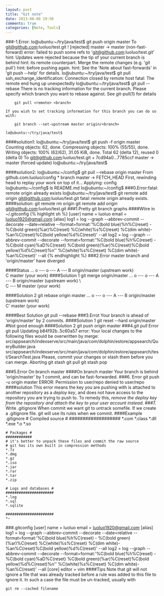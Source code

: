 ```yaml
---
layout: post
title: "Git note"
date: 2013-08-08 19:50
comments: true
categories: [Note, Tools]
---
```

###-1.Error:
	lo@ubuntu:~/try/java/test$ git push origin master
	To git@github.com:luoluo/test.git
	 ! [rejected]        master -> master (non-fast-forward)
	error: failed to push some refs to 'git@github.com:luoluo/test.git'
	hint: Updates were rejected because the tip of your current branch is behind
	hint: its remote counterpart. Merge the remote changes (e.g. 'git pull')
	hint: before pushing again.
	hint: See the 'Note about fast-forwards' in 'git push --help' for details.
	lo@ubuntu:~/try/java/test$ git pull
	ssh_exchange_identification: Connection closed by remote host
	fatal: The remote end hung up unexpectedly
	lo@ubuntu:~/try/java/test$ git pull --rebase
	There is no tracking information for the current branch.
	Please specify which branch you want to rebase against.
	See git-pull(1) for details
	
	    git pull <remote> <branch>
	
	If you wish to set tracking information for this branch you can do so with:
	
	    git branch --set-upstream master origin/<branch>
	
	lo@ubuntu:~/try/java/test$ 

####solution1:
	lo@ubuntu:~/try/java/test$ git push -f origin master
	Counting objects: 62, done.
	Compressing objects: 100% (55/55), done.
	Writing objects: 100% (62/62), 31.05 KiB, done.
	Total 62 (delta 12), reused 0 (delta 0)
	To git@github.com:luoluo/test.git
	 + 7cd94a0...7785ccf master -> master (forced update)
	lo@ubuntu:~/try/java/test$ 

####solution2:
	lo@ubuntu:~/config$ git pull --rebase origin master
	From github.com:luoluo/config
	 * branch            master     -> FETCH_HEAD
	First, rewinding head to replay your work on top of it...
	Applying: config
	lo@ubuntu:~/config$ ls
	README.md
	lo@ubuntu:~/config$
###0.Error:fatal: remote origin already exists
	lo@ubuntu:~/try/java/test$ git remote add origin git@github.com:luoluo/test.git
	fatal: remote origin already exists.
####solution:
	git remote rm origin
	git remote add origin git@github.com:luoluo/test.git
###1.Pretty git branch graphs
####Wtire in ~/.gitconfig
{% highlight sh %}
[user]
	name = luoluo
	email = luoluo1920@gmail.com
[alias]
	log1 = log --graph --abbrev-commit --decorate --date=relative --format=format:'%C(bold blue)%h%C(reset) - %C(bold green)(%ar)%C(reset) %C(white)%s%C(reset) %C(dim white)- %an%C(reset)%C(bold yellow)%d%C(reset)' --all
	log2 = log --graph --abbrev-commit --decorate --format=format:'%C(bold blue)%h%C(reset) - %C(bold cyan)%aD%C(reset) %C(bold green)(%ar)%C(reset)%C(bold yellow)%d%C(reset)%n''          %C(white)%s%C(reset) %C(dim white)- %an%C(reset)' --all
{% endhighlight %}
###2.Error master branch and 'origin/master' have diverged

####Status
	... o --- o --- A --- B origin/master (upstream work)
	                 \
	                  C master (your work)
####Solution 1
	git merge origin/master
	... o --- o --- A --- B origin/master (upstream work)
	                 \     \
	                  C --- M master (your work)

####Solution 2
	git rebase origin master
	... o --- o --- A --- B origin/master (upstream work)
	                       \
	                        C' master (your work)

####Best Solution
	git pull --rebase
###3.Errot Your branch is ahead of 'origin/master' by 2 commits.
####Solution 1
	git reset --hard origin/master  #Not good enough
####Solution 2
	git push origin master
###4.git pull Error
	git pull
	Updating b84f92b..5c60a57
	error: Your local changes to the following files would be overwritten by merge:
		src/appsearch/indexserve/src/main/java/com/dolphin/estore/appsearch/QueryBuilder.java
		src/appsearch/indexserve/src/main/java/com/dolphin/estore/appsearch/test/SearchTest.java
	Please, commit your changes or stash them before you can merge.
	Aborting
	git stash
	git pull
	git stash pop

###5.Error On branch master
####On branch master Your branch is behind 'origin/master' by 1 commit, and can be fast-forwarded.
###6. Error 
	git push -u origin master
	ERROR: Permission to user/repo denied to user/repo
####solution
	This error means the key you are pushing with is attached to another repository as a *deploy key*, and does not have access to the repository you are trying to push to. To remedy this, *remove the deploy key from the repository and attach the key to your user account instead*.
###7. Write .gitignore
	When commit we want git to untrack somefile. If we create a .gitignore file. git will use its rules when we commit.
####Example .gitignore
	# Compiled source #
	###################
	*.com
	*.class
	*.dll
	*.exe
	*.o
	*.so
	
	# Packages #
	############
	# it's better to unpack these files and commit the raw source
	# git has its own built in compression methods
	*.7z
	*.dmg
	*.gz
	*.iso
	*.jar
	*.rar
	*.tar
	*.zip
	
	# Logs and databases #
	######################
	*.log
	*.sql
	*.sqlite
	
	######################
	*~
###.gitconfig
	[user]
		name = luoluo
		email = luoluo1920@gmail.com
	[alias]
		log1 = log --graph --abbrev-commit --decorate --date=relative --format=format:'%C(bold blue)%h%C(reset) - %C(bold green)(%ar)%C(reset) %C(white)%s%C(reset) %C(dim white)- %an%C(reset)%C(bold yellow)%d%C(reset)' --all
		log2 = log --graph --abbrev-commit --decorate --format=format:'%C(bold blue)%h%C(reset) - %C(bold cyan)%aD%C(reset) %C(bold green)(%ar)%C(reset)%C(bold yellow)%d%C(reset)%n''          %C(white)%s%C(reset) %C(dim white)- %an%C(reset)' --all
	[core]
		editor = vim
####Tips
Note that git will not ignore a file that was already tracked before a rule was added to this file to ignore it. In such a case the file must be un-tracked, usually with 
	
	git rm --cached filename

